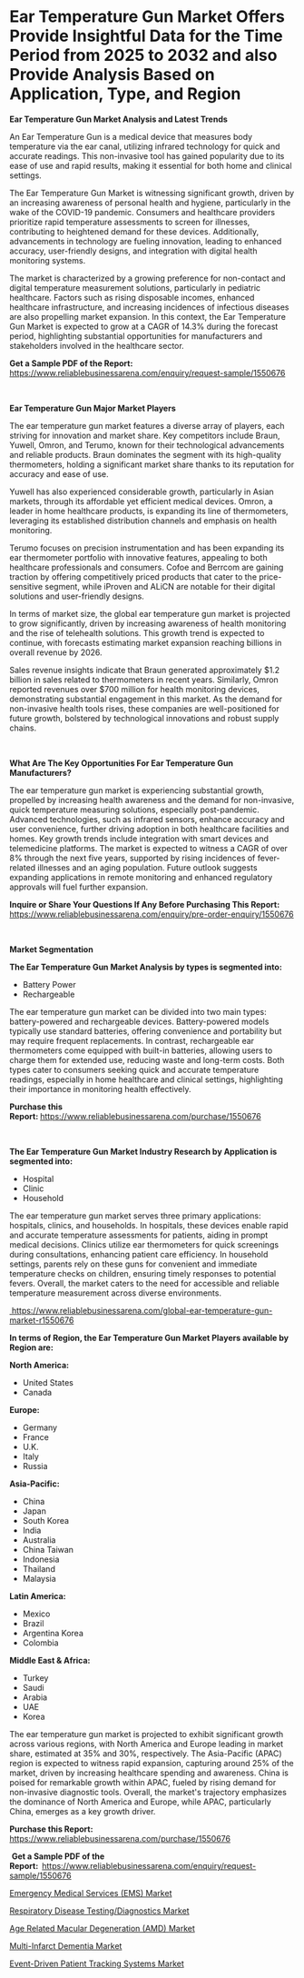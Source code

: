 <p><h1>Ear Temperature Gun Market Offers Provide Insightful Data for the Time Period from 2025 to 2032 and also Provide Analysis Based on Application, Type, and Region</h1></p><p><strong>Ear Temperature Gun Market Analysis and Latest Trends</strong></p>
<p><p>An Ear Temperature Gun is a medical device that measures body temperature via the ear canal, utilizing infrared technology for quick and accurate readings. This non-invasive tool has gained popularity due to its ease of use and rapid results, making it essential for both home and clinical settings.</p><p>The Ear Temperature Gun Market is witnessing significant growth, driven by an increasing awareness of personal health and hygiene, particularly in the wake of the COVID-19 pandemic. Consumers and healthcare providers prioritize rapid temperature assessments to screen for illnesses, contributing to heightened demand for these devices. Additionally, advancements in technology are fueling innovation, leading to enhanced accuracy, user-friendly designs, and integration with digital health monitoring systems.</p><p>The market is characterized by a growing preference for non-contact and digital temperature measurement solutions, particularly in pediatric healthcare. Factors such as rising disposable incomes, enhanced healthcare infrastructure, and increasing incidences of infectious diseases are also propelling market expansion. In this context, the Ear Temperature Gun Market is expected to grow at a CAGR of 14.3% during the forecast period, highlighting substantial opportunities for manufacturers and stakeholders involved in the healthcare sector.</p></p>
<p><strong>Get a Sample PDF of the Report:&nbsp;</strong> <a href="https://www.reliablebusinessarena.com/enquiry/request-sample/1550676?utm_campaign=1990&utm_medium=2&utm_source=Github&utm_content=ia&utm_term=03032025&utm_id=ear-temperature-gun">https://www.reliablebusinessarena.com/enquiry/request-sample/1550676</a></p>
<p>&nbsp;</p>
<p><strong>Ear Temperature Gun Major Market Players</strong></p>
<p><p>The ear temperature gun market features a diverse array of players, each striving for innovation and market share. Key competitors include Braun, Yuwell, Omron, and Terumo, known for their technological advancements and reliable products. Braun dominates the segment with its high-quality thermometers, holding a significant market share thanks to its reputation for accuracy and ease of use.</p><p>Yuwell has also experienced considerable growth, particularly in Asian markets, through its affordable yet efficient medical devices. Omron, a leader in home healthcare products, is expanding its line of thermometers, leveraging its established distribution channels and emphasis on health monitoring.</p><p>Terumo focuses on precision instrumentation and has been expanding its ear thermometer portfolio with innovative features, appealing to both healthcare professionals and consumers. Cofoe and Berrcom are gaining traction by offering competitively priced products that cater to the price-sensitive segment, while iProven and ALiCN are notable for their digital solutions and user-friendly designs.</p><p>In terms of market size, the global ear temperature gun market is projected to grow significantly, driven by increasing awareness of health monitoring and the rise of telehealth solutions. This growth trend is expected to continue, with forecasts estimating market expansion reaching billions in overall revenue by 2026.</p><p>Sales revenue insights indicate that Braun generated approximately $1.2 billion in sales related to thermometers in recent years. Similarly, Omron reported revenues over $700 million for health monitoring devices, demonstrating substantial engagement in this market. As the demand for non-invasive health tools rises, these companies are well-positioned for future growth, bolstered by technological innovations and robust supply chains.</p></p>
<p>&nbsp;</p>
<p><strong>What Are The Key Opportunities For Ear Temperature Gun Manufacturers?</strong></p>
<p><p>The ear temperature gun market is experiencing substantial growth, propelled by increasing health awareness and the demand for non-invasive, quick temperature measuring solutions, especially post-pandemic. Advanced technologies, such as infrared sensors, enhance accuracy and user convenience, further driving adoption in both healthcare facilities and homes. Key growth trends include integration with smart devices and telemedicine platforms. The market is expected to witness a CAGR of over 8% through the next five years, supported by rising incidences of fever-related illnesses and an aging population. Future outlook suggests expanding applications in remote monitoring and enhanced regulatory approvals will fuel further expansion.</p></p>
<p><strong>Inquire or Share Your Questions If Any Before Purchasing This Report:</strong> <a href="https://www.reliablebusinessarena.com/enquiry/pre-order-enquiry/1550676?utm_campaign=1990&utm_medium=2&utm_source=Github&utm_content=ia&utm_term=03032025&utm_id=ear-temperature-gun">https://www.reliablebusinessarena.com/enquiry/pre-order-enquiry/1550676</a></p>
<p>&nbsp;</p>
<p><strong>Market Segmentation</strong></p>
<p><strong>The Ear Temperature Gun Market Analysis by types is segmented into:</strong></p>
<p><ul><li>Battery Power</li><li>Rechargeable</li></ul></p>
<p><p>The ear temperature gun market can be divided into two main types: battery-powered and rechargeable devices. Battery-powered models typically use standard batteries, offering convenience and portability but may require frequent replacements. In contrast, rechargeable ear thermometers come equipped with built-in batteries, allowing users to charge them for extended use, reducing waste and long-term costs. Both types cater to consumers seeking quick and accurate temperature readings, especially in home healthcare and clinical settings, highlighting their importance in monitoring health effectively.</p></p>
<p><strong>Purchase this Report:&nbsp;</strong><a href="https://www.reliablebusinessarena.com/purchase/1550676?utm_campaign=1990&utm_medium=2&utm_source=Github&utm_content=ia&utm_term=03032025&utm_id=ear-temperature-gun">https://www.reliablebusinessarena.com/purchase/1550676</a></p>
<p>&nbsp;</p>
<p><strong>The Ear Temperature Gun Market Industry Research by Application is segmented into:</strong></p>
<p><ul><li>Hospital</li><li>Clinic</li><li>Household</li></ul></p>
<p><p>The ear temperature gun market serves three primary applications: hospitals, clinics, and households. In hospitals, these devices enable rapid and accurate temperature assessments for patients, aiding in prompt medical decisions. Clinics utilize ear thermometers for quick screenings during consultations, enhancing patient care efficiency. In household settings, parents rely on these guns for convenient and immediate temperature checks on children, ensuring timely responses to potential fevers. Overall, the market caters to the need for accessible and reliable temperature measurement across diverse environments.</p></p>
<p><a href="https://www.reliablebusinessarena.com/global-ear-temperature-gun-market-r1550676?utm_campaign=1990&utm_medium=2&utm_source=Github&utm_content=ia&utm_term=03032025&utm_id=ear-temperature-gun">&nbsp;https://www.reliablebusinessarena.com/global-ear-temperature-gun-market-r1550676</a></p>
<p><strong>In terms of Region, the Ear Temperature Gun Market Players available by Region are:</strong></p>
<p>
    <p> <strong> North America: </strong>
        <ul>
            <li>United States</li>
            <li>Canada</li>
        </ul>
        </p> 
    <p> <strong> Europe: </strong>
        <ul>
            <li>Germany</li>
            <li>France</li>
            <li>U.K.</li>
            <li>Italy</li>
            <li>Russia</li>
        </ul>
        </p> 
    <p> <strong> Asia-Pacific: </strong>
        <ul>
            <li>China</li>
            <li>Japan</li>
            <li>South Korea</li>
            <li>India</li>
            <li>Australia</li>
            <li>China Taiwan</li>
            <li>Indonesia</li>
            <li>Thailand</li>
            <li>Malaysia</li>
        </ul>
        </p> 
    <p> <strong> Latin America: </strong>
        <ul>
            <li>Mexico</li>
            <li>Brazil</li>
            <li>Argentina Korea</li>
            <li>Colombia</li>
        </ul>
        </p> 
    <p> <strong> Middle East & Africa: </strong>
        <ul>
            <li>Turkey</li>
            <li>Saudi</li>
            <li>Arabia</li>
            <li>UAE</li>
            <li>Korea</li>
        </ul>
    </p>
    </p>
<p><p>The ear temperature gun market is projected to exhibit significant growth across various regions, with North America and Europe leading in market share, estimated at 35% and 30%, respectively. The Asia-Pacific (APAC) region is expected to witness rapid expansion, capturing around 25% of the market, driven by increasing healthcare spending and awareness. China is poised for remarkable growth within APAC, fueled by rising demand for non-invasive diagnostic tools. Overall, the market's trajectory emphasizes the dominance of North America and Europe, while APAC, particularly China, emerges as a key growth driver.</p></p>
<p><strong>Purchase this Report: </strong><a href="https://www.reliablebusinessarena.com/purchase/1550676?utm_campaign=1990&utm_medium=2&utm_source=Github&utm_content=ia&utm_term=03032025&utm_id=ear-temperature-gun">https://www.reliablebusinessarena.com/purchase/1550676</a></p>
<p>&nbsp;<strong>Get a Sample PDF of the Report:&nbsp;&nbsp;</strong><a href="https://www.reliablebusinessarena.com/enquiry/request-sample/1550676?utm_campaign=1990&utm_medium=2&utm_source=Github&utm_content=ia&utm_term=03032025&utm_id=ear-temperature-gun">https://www.reliablebusinessarena.com/enquiry/request-sample/1550676</a></p>
<p><strong></strong></p>
<p><p><a href="https://github.com/casimbrhelck/Market-Research-Report-List-1/blob/main/emergency-medical-services-ems-market.md?utm_campaign=1990&utm_medium=2&utm_source=Github&utm_content=ia&utm_term=03032025&utm_id=ear-temperature-gun">Emergency Medical Services (EMS) Market</a></p><p><a href="https://github.com/dayaanapis5/Market-Research-Report-List-1/blob/main/respiratory-disease-testingdiagnostics-market.md?utm_campaign=1990&utm_medium=2&utm_source=Github&utm_content=ia&utm_term=03032025&utm_id=ear-temperature-gun">Respiratory Disease Testing/Diagnostics Market</a></p><p><a href="https://github.com/vaduzunny/Market-Research-Report-List-1/blob/main/age-related-macular-degeneration-amd-market.md?utm_campaign=1990&utm_medium=2&utm_source=Github&utm_content=ia&utm_term=03032025&utm_id=ear-temperature-gun">Age Related Macular Degeneration (AMD) Market</a></p><p><a href="https://github.com/daleogrando/Market-Research-Report-List-1/blob/main/multi-infarct-dementia-market.md?utm_campaign=1990&utm_medium=2&utm_source=Github&utm_content=ia&utm_term=03032025&utm_id=ear-temperature-gun">Multi-Infarct Dementia Market</a></p><p><a href="https://github.com/ubavicachida/Market-Research-Report-List-1/blob/main/event-driven-patient-tracking-systems-market.md?utm_campaign=1990&utm_medium=2&utm_source=Github&utm_content=ia&utm_term=03032025&utm_id=ear-temperature-gun">Event-Driven Patient Tracking Systems Market</a></p></p>